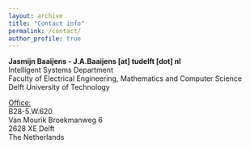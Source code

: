 ```yaml
---
layout: archive
title: "Contact info"
permalink: /contact/
author_profile: true
---
```


**Jasmijn Baaijens - J.A.Baaijens [at] tudelft [dot] nl**\
Intelligent Systems Department\
Faculty of Electrical Engineering, Mathematics and Computer Science\
Delft University of Technology

<u>Office:</u>\
B28-5.W.620\
Van Mourik Broekmanweg 6\
2628 XE Delft\
The Netherlands
